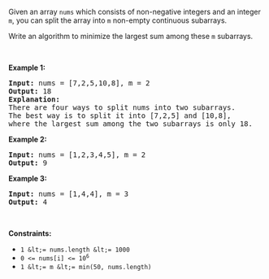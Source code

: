 Given an array `` nums `` which consists of non-negative integers and an integer `` m ``, you can split the array into `` m `` non-empty continuous subarrays.

Write an algorithm to minimize the largest sum among these `` m `` subarrays.

&nbsp;

__Example 1:__

<pre>
<strong>Input:</strong> nums = [7,2,5,10,8], m = 2
<strong>Output:</strong> 18
<strong>Explanation:</strong>
There are four ways to split nums into two subarrays.
The best way is to split it into [7,2,5] and [10,8],
where the largest sum among the two subarrays is only 18.
</pre>

__Example 2:__

<pre>
<strong>Input:</strong> nums = [1,2,3,4,5], m = 2
<strong>Output:</strong> 9
</pre>

__Example 3:__

<pre>
<strong>Input:</strong> nums = [1,4,4], m = 3
<strong>Output:</strong> 4
</pre>

&nbsp;

__Constraints:__

*   `` 1 &lt;= nums.length &lt;= 1000 ``
*   <code>0 &lt;= nums[i] &lt;= 10<sup>6</sup></code>
*   `` 1 &lt;= m &lt;= min(50, nums.length) ``